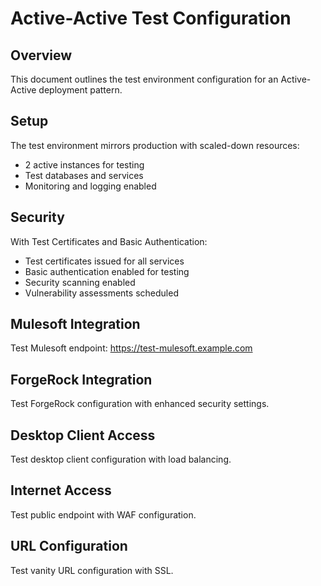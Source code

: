# Active-Active Test Configuration

## Overview
This document outlines the test environment configuration for an Active-Active deployment pattern.

## Setup
The test environment mirrors production with scaled-down resources:
- 2 active instances for testing
- Test databases and services
- Monitoring and logging enabled

## Security
With Test Certificates and Basic Authentication:
- Test certificates issued for all services
- Basic authentication enabled for testing
- Security scanning enabled
- Vulnerability assessments scheduled

## Mulesoft Integration
Test Mulesoft endpoint: https://test-mulesoft.example.com

## ForgeRock Integration
Test ForgeRock configuration with enhanced security settings.


## Desktop Client Access
Test desktop client configuration with load balancing.


## Internet Access
Test public endpoint with WAF configuration.


## URL Configuration
Test vanity URL configuration with SSL.

